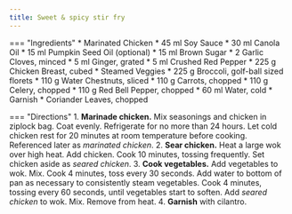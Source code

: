 ```yaml
---
title: Sweet & spicy stir fry
---
```

=== "Ingredients"
    * Marinated Chicken
        * 45 ml Soy Sauce
        * 30 ml Canola Oil
        * 15 ml Pumpkin Seed Oil (optional)
        * 15 ml Brown Sugar
        * 2 Garlic Cloves, minced
        * 5 ml Ginger, grated
        * 5 ml Crushed Red Pepper
        * 225 g Chicken Breast, cubed
    * Steamed Veggies
        * 225 g Broccoli, golf-ball sized florets
        * 110 g Water Chestnuts, sliced
        * 110 g Carrots, chopped
        * 110 g Celery, chopped
        * 110 g Red Bell Pepper, chopped
        * 60 ml Water, cold
    * Garnish
        * Coriander Leaves, chopped

=== "Directions"
    1. **Marinade chicken.** Mix seasonings and chicken in ziplock bag. Coat evenly. Refrigerate for no more than 24 hours. Let cold chicken rest for 20 minutes at room temperature before cooking. Referenced later as *marinated chicken*.
    2. **Sear chicken.** Heat a large wok over high heat. Add chicken. Cook 10 minutes, tossing frequently. Set chicken aside as *seared chicken*.
    3. **Cook vegetables.** Add vegetables to wok. Mix. Cook 4 minutes, toss every 30 seconds. Add water to bottom of pan as necessary to consistently steam vegetables. Cook 4 minutes, tossing every 60 seconds, until vegetables start to soften. Add *seared chicken* to wok. Mix. Remove from heat.
    4. **Garnish** with cilantro.

[^1]: {{ cite.bittman_how_to_cook_everything }} Accessed January 2020.
[^2]:
    Moncel, Beth. ["Sticky Ginger Soy Glazed Chicken."](https://www.budgetbytes.com/sticky-ginger-soy-glazed-chicken/) *Budget Bytes.* 16 January 2020. Accessed 2020.
